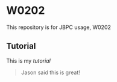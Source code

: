 # W0202
This repository is for JBPC usage, W0202

## Tutorial
This is my *tutorial*

> Jason said this is great!
